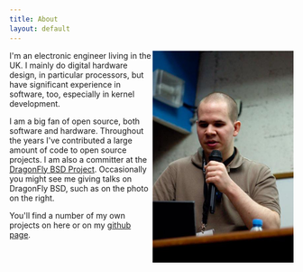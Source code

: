 ```yaml
---
title: About
layout: default
---
```


<img src="/images/conference.jpg" width="250px" style="float: right; " alt="A photo of me giving a talk">

I'm an electronic engineer living in the UK. I mainly do digital hardware
design, in particular processors, but have significant experience in software,
too, especially in kernel development.

I am a big fan of open source, both software and hardware. Throughout the years
I've contributed a large amount of code to open source projects. I am also a
committer at the [DragonFly BSD Project][dragonfly]. Occasionally you
might see me giving talks on DragonFly BSD, such as on the photo on the right.

You'll find a number of my own projects on here or on my [github page][github].

[dragonfly]: http://www.dragonflybsd.org
[github]: http://github.com/bwalex
